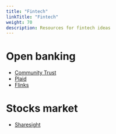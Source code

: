 ```yaml
---
title: "Fintech"
linkTitle: "Fintech"
weight: 70
description: Resources for fintech ideas
---
```


# Open banking
* [Community Trust](https://www.communitytrust.com/)
* [Plaid](https://plaid.com/)
* [Flinks](https://flinks.io/)

# Stocks market
* [Sharesight](https://www.sharesight.com/ca/)
